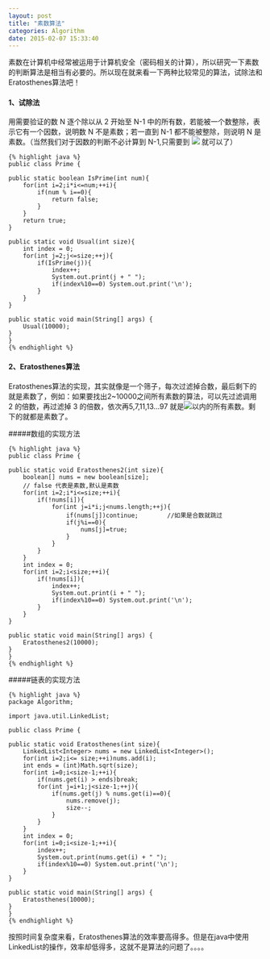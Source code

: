 ```yaml
---
layout: post
title: "素数算法"
categories: Algorithm
date: 2015-02-07 15:33:40
---
```


素数在计算机中经常被运用于计算机安全（密码相关的计算），所以研究一下素数的判断算法是相当有必要的。所以现在就来看一下两种比较常见的算法，试除法和Eratosthenes算法吧！
<!-- more -->

#### 1、试除法

用需要验证的数 N 逐个除以从 2 开始至 N-1 中的所有数，若能被一个数整除，表示它有一个因数，说明数 N 不是素数；若一直到 N-1 都不能被整除，则说明 N 是素数。（当然我们对于因数的判断不必计算到 N-1,只需要到 <img src="http://latex.codecogs.com/svg.latex?\sqrt{N}" border="0"/> 就可以了）

	{% highlight java %}
	public class Prime {

    public static boolean IsPrime(int num){
        for(int i=2;i*i<=num;++i){
            if(num % i==0){
                return false;
            }
        }
        return true;
    }

    public static void Usual(int size){
        int index = 0;
        for(int j=2;j<=size;++j){
            if(IsPrime(j)){
                index++;
                System.out.print(j + " ");
                if(index%10==0) System.out.print('\n');
            }
        }
    }

	public static void main(String[] args) {
        Usual(10000);
    }
	}
	{% endhighlight %}

#### 2、Eratosthenes算法

Eratosthenes算法的实现，其实就像是一个筛子，每次过滤掉合数，最后剩下的就是素数了，例如：如果要找出2~10000之间所有素数的算法，可以先过滤调用 2 的倍数，再过滤掉 3 的倍数，依次再5,7,11,13...97 就是<img src="http://latex.codecogs.com/svg.latex?\sqrt{10000}" border="0"/>以内的所有素数。剩下的就都是素数了。

#####数组的实现方法

	{% highlight java %}
	public class Prime {

    public static void Eratosthenes2(int size){
        boolean[] nums = new boolean[size];
        // false 代表是素数,默认是素数
        for(int i=2;i*i<=size;++i){
            if(!nums[i]){
                for(int j=i*i;j<nums.length;++j){
                    if(nums[j])continue;        //如果是合数就跳过
                    if(j%i==0){
                        nums[j]=true;
                    }
                }
            }
        }
        int index = 0;
        for(int i=2;i<size;++i){
            if(!nums[i]){
                index++;
                System.out.print(i + " ");
                if(index%10==0) System.out.print('\n');
            }
        }
    }

    public static void main(String[] args) {
        Eratosthenes2(10000);
    }
	}
	{% endhighlight %}

#####链表的实现方法

	{% highlight java %}
	package Algorithm;

	import java.util.LinkedList;

	public class Prime {

    public static void Eratosthenes(int size){
        LinkedList<Integer> nums = new LinkedList<Integer>();
        for(int i=2;i<= size;++i)nums.add(i);
        int ends = (int)Math.sqrt(size);
        for(int i=0;i<size-1;++i){
            if(nums.get(i) > ends)break;
            for(int j=i+1;j<size-1;++j){
                if(nums.get(j) % nums.get(i)==0){
                    nums.remove(j);
                    size--;
                }
            }
        }
        int index = 0;
        for(int i=0;i<size-1;++i){
            index++;
            System.out.print(nums.get(i) + " ");
            if(index%10==0) System.out.print('\n');
        }
    }

    public static void main(String[] args) {
        Eratosthenes(10000);
    }
	}
	{% endhighlight %}

按照时间复杂度来看，Eratosthenes算法的效率要高得多。但是在java中使用LinkedList的操作，效率却低得多，这就不是算法的问题了。。。。
